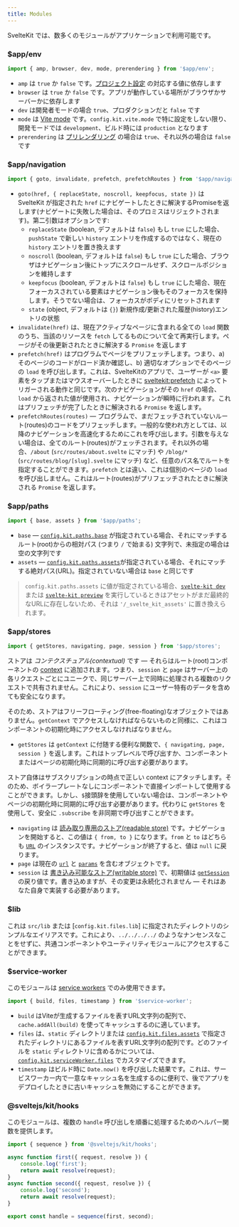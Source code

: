 ```yaml
---
title: Modules
---
```


SvelteKit では、数多くのモジュールがアプリケーションで利用可能です。

### $app/env

```js
import { amp, browser, dev, mode, prerendering } from '$app/env';
```

- `amp` は `true` か `false` です。[プロジェクト設定](#configuration) の対応する値に依存します
- `browser` は `true` か `false` です。アプリが動作している場所がブラウザかサーバーかに依存します
- `dev` は開発者モードの場合 `true`、プロダクションだと `false` です
- `mode` は [Vite mode](https://vitejs.dev/guide/env-and-mode.html#modes) です。`config.kit.vite.mode` で特に設定をしない限り、開発モードでは `development`、ビルド時には `production` となります
- `prerendering` は [プリレンダリング](#ssr-and-javascript-prerender) の場合は `true`、それ以外の場合は `false` です

### $app/navigation

```js
import { goto, invalidate, prefetch, prefetchRoutes } from '$app/navigation';
```

- `goto(href, { replaceState, noscroll, keepfocus, state })` は SvelteKit が指定された `href` にナビゲートしたときに解決するPromiseを返します(ナビゲートに失敗した場合は、そのプロミスはリジェクトされます)。第二引数はオプションです:
  - `replaceState` (boolean, デフォルトは `false`) もし `true` にした場合、`pushState` で新しい `history` エントリを作成するのではなく、現在の `history` エントリを置き換えます
  - `noscroll` (boolean, デフォルトは `false`) もし `true` にした場合、ブラウザはナビゲーション後にトップにスクロールせず、スクロールポジションを維持します
  - `keepfocus` (boolean, デフォルトは `false`) もし `true` にした場合、現在フォーカスされている要素はナビゲーション後もそのフォーカスを保持します。そうでない場合は、フォーカスがボディにリセットされます
  - `state` (object, デフォルトは `{}`) 新規作成/更新された履歴(history)エントリの状態
- `invalidate(href)` は、現在アクティブなページに含まれる全ての `load` 関数のうち、当該のリソースを `fetch` してるものについて全て再実行します。ページがその後更新されたときに解決する `Promise` を返します
- `prefetch(href)` はプログラムでページをプリフェッチします。つまり、a) そのページのコードがロード済か確認し、b) 適切なオプションでそのページの `load` を呼び出します。これは、SvelteKitのアプリで、ユーザーが `<a>` 要素をタップまたはマウスオーバーしたときに [sveltekit:prefetch](#anchor-options-sveltekit-prefetch) によってトリガーされる動作と同じです。次のナビゲーションがその `href` の場合、`load` から返された値が使用され、ナビゲーションが瞬時に行われます。これはプリフェッチが完了したときに解決される `Promise` を返します。
- `prefetchRoutes(routes)` — プログラムで、まだフェッチされていないルート(routes)のコードをプリフェッチします。一般的な使われ方としては、以降のナビゲーションを高速化するためにこれを呼び出します。引数を与えない場合は、全てのルート(routes)がフェッチされます。それ以外の場合、`/about` (`src/routes/about.svelte` にマッチ) や `/blog/*` (`src/routes/blog/[slug].svelte` にマッチ) など、任意のパス名でルートを指定することができます。`prefetch` とは違い、これは個別のページの `load` を呼び出しません。これはルート(routes)がプリフェッチされたときに解決される `Promise` を返します。

### $app/paths

```js
import { base, assets } from '$app/paths';
```

- `base` — [`config.kit.paths.base`](#configuration-paths) が指定されている場合、それにマッチするルート(root)からの相対パス (つまり `/` で始まる) 文字列で、未指定の場合は空の文字列です
- `assets` — [`config.kit.paths.assets`](#configuration-paths)が指定されている場合、それにマッチする絶対パス(URL)。指定されていない場合は `base` と同じです

> `config.kit.paths.assets` に値が指定されている場合、[`svelte-kit dev`](#command-line-interface-svelte-kit-dev) または [`svelte-kit preview`](#command-line-interface-svelte-kit-preview) を実行しているときはアセットがまだ最終的なURLに存在しないため、それは `'/_svelte_kit_assets'` に置き換えられます。

### $app/stores

```js
import { getStores, navigating, page, session } from '$app/stores';
```

ストアは _コンテクスチュアル(contextual)_ です — それらはルート(root)コンポーネントの [context](https://svelte.jp/tutorial/context-api) に追加されます。つまり、`session` と `page` はサーバー上の各リクエストごとにユニークで、同じサーバー上で同時に処理される複数のリクエストで共有されません。これにより、`session` にユーザー特有のデータを含めても安全になります。

そのため、ストアはフリーフローティング(free-floating)なオブジェクトではありません。`getContext` でアクセスしなければならないものと同様に、これはコンポーネントの初期化時にアクセスしなければなりません。

- `getStores` は `getContext` に付随する便利な関数で、`{ navigating, page, session }` を返します。これはトップレベルで呼び出すか、コンポーネントまたはページの初期化時に同期的に呼び出す必要があります。

ストア自体はサブスクリプションの時点で正しい context にアタッチします。そのため、ボイラープレートなしにコンポーネントで直接インポートして使用することができます。しかし、`$`接頭辞を使用していない場合は、コンポーネントやページの初期化時に同期的に呼び出す必要があります。代わりに `getStores` を使用して、安全に `.subscribe` を非同期で呼び出すことができます。

- `navigating` は [読み取り専用のストア(readable store)](https://svelte.jp/tutorial/readable-stores) です。ナビゲーションを開始すると、この値は `{ from, to }` になります。`from` と `to` はどちらも [`URL`](https://developer.mozilla.org/en-US/docs/Web/API/URL) のインスタンスです。ナビゲーションが終了すると、値は `null` に戻ります。
- `page` は現在の [`url`](https://developer.mozilla.org/en-US/docs/Web/API/URL) と [`params`](#loading-input-params) を含むオブジェクトです。
- `session` は [書き込み可能なストア(writable store)](https://svelte.jp/tutorial/writable-stores) で、初期値は [`getSession`](#hooks-getsession) の戻り値です。書き込めますが、その変更は永続化されません — それはあなた自身で実装する必要があります。

### $lib

これは `src/lib` または [`config.kit.files.lib`] に指定されたディレクトリのシンプルなエイリアスです。これにより、`../../../../` のようなナンセンスなことをせずに、共通コンポーネントやユーティリティモジュールにアクセスすることができます。

### $service-worker

このモジュールは [service workers](#service-workers) でのみ使用できます。

```js
import { build, files, timestamp } from '$service-worker';
```

- `build` はViteが生成するファイルを表すURL文字列の配列で、`cache.addAll(build)` を使ってキャッシュするのに適しています。
- `files` は、`static` ディレクトリまたは [`config.kit.files.assets`](#configuration) で指定されたディレクトリにあるファイルを表すURL文字列の配列です。どのファイルを `static` ディレクトリに含めるかについては、[`config.kit.serviceWorker.files`](#configuration) でカスタマイズできます。
- `timestamp` はビルド時に `Date.now()` を呼び出した結果です。これは、サービスワーカー内で一意なキャッシュ名を生成するのに便利で、後でアプリをデプロイしたときに古いキャッシュを無効にすることができます。

### @sveltejs/kit/hooks

このモジュールは、複数の `handle` 呼び出しを順番に処理するためのヘルパー関数を提供します。

```js
import { sequence } from '@sveltejs/kit/hooks';

async function first({ request, resolve }) {
	console.log('first');
	return await resolve(request);
}
async function second({ request, resolve }) {
	console.log('second');
	return await resolve(request);
}

export const handle = sequence(first, second);
```
